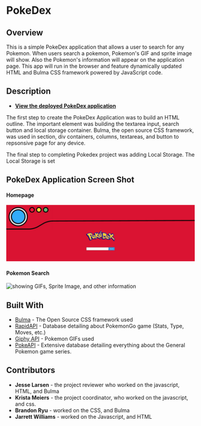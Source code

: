 # PokeDex
## Overview
This is a simple PokeDex application that allows a user to search for any Pokemon. When users search a pokemon, Pokemon's GIF and sprite image will show. Also the Pokemon's information will appear on the application page. This app will run in the browser and feature dynamically updated HTML and Bulma CSS framework powered by JavaScript code. 

## Description
* **[View the deployed PokeDex application]()**

The first step to create the PokeDex Application was to build an HTML outline. The important element was building the textarea input, search button and local storage container. Bulma, the open source CSS framework, was used in section, div containers, columns, textareas, and button to repsonsive page for any device. 

The final step to completing Pokedex project was adding Local Storage. The Local Storage is set 

## PokeDex Application Screen Shot
#### Homepage
<img src="images/PokeDex Main 01.jpg" alt="PokeDex Main Page">

#### Pokemon Search
<img src="" alt="showing GIFs, Sprite Image, and other information">

## Built With
* [Bulma](https://bulma.io/) - The Open Source CSS framework used
* [RapidAPI](https://rapidapi.com/chewett/api/pokemon-go1) - Database detailing about PokemonGo game (Stats, Type, Moves, etc.)
* [Giphy API](https://developers.giphy.com/) - Pokemon GIFs used
* [PokeAPI](https://pokeapi.co/) - Extensive database detailing everything about the General Pokemon game series.

## Contributors
* **Jesse Larsen** - the project reviewer who worked on the javascript, HTML, and Bulma
* **Krista Meiers** - the project coordinator, who worked on the javascript, and css.
* **Brandon Ryu** - worked on the CSS, and Bulma
* **Jarrett Williams** - worked on the Javascript, and HTML